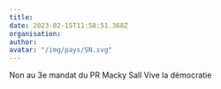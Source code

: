 ```yaml
---
title: 
date: 2023-02-15T11:58:51.368Z
organisation: 
author: 
avatar: "/img/pays/SN.svg"
---
```


Non au 3e mandat du PR Macky Sall 
Vive la démocratie 
